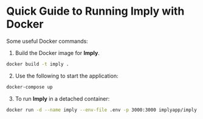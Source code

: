# Quick Guide to Running **Imply** with Docker

Some useful Docker commands:

1. Build the Docker image for **Imply**.

```sh
docker build -t imply .
```

2. Use the following to start the application:

```sh
docker-compose up
```

3. To run **Imply** in a detached container:

```sh
docker run -d --name imply --env-file .env -p 3000:3000 implyapp/imply
```
